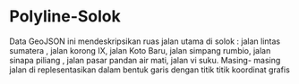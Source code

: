 # Polyline-Solok
Data GeoJSON ini mendeskripsikan ruas jalan utama di solok : jalan lintas sumatera , jalan korong IX, jalan Koto Baru, jalan simpang rumbio, jalan sinapa piliang , jalan pasar pandan air mati, jalan vi suku. Masing- masing jalan di replesentasikan dalam bentuk garis dengan titik titik koordinat grafis
